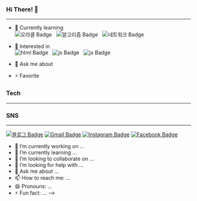 ### Hi There! 👋
---
- 🌱 Currently learning<br>
![오라클 Badge](http://img.shields.io/badge/-OracleSQL-red?style=flat-square&logo=oracle&&logoColor=white") &nbsp;
![알고리즘 Badge](http://img.shields.io/badge/-Algorithm-green?style=flat-square&logo=wolframmathematica&&logoColor=white") &nbsp;
![네트워크 Badge](http://img.shields.io/badge/-Network-blue?style=flat-square&logo=internetexplorer&&logoColor=white") &nbsp;

- 🤔 Interested in <br>
![html Badge](http://img.shields.io/badge/-HTML-E34F26?style=flat-square&logo=HTML5&&logoColor=white") &nbsp;
![js Badge](http://img.shields.io/badge/-Javascript-F7DF1E?style=flat-square&logo=Javascript&&logoColor=white") &nbsp;
![js Badge](http://img.shields.io/badge/-Android-3DDC84?style=flat-square&logo=Android&&logoColor=white") &nbsp;
 
- 💬 Ask me about 
- ⚡ Favorite
### Tech
---

### SNS
---
[![블로그 Badge](http://img.shields.io/badge/-StudyBlog-black?style=flat-square&logo=github&link=https://beomja.tistory.com/)](https://beomja.tistory.com/) [![Gmail Badge](https://img.shields.io/badge/Mail-green?style=flat-square&logo=Gmail&logoColor=white&link=mailto:malin0523@naver.com)](mailto:malin0523@naver.com) [![Instagram Badge](https://img.shields.io/badge/Instagram-E4405F?style=flat-square&logo=Instagram&logoColor=white&link=@https://www.instagram.com/beomja98/)](https://www.instagram.com/beomja98/) [![Facebook Badge](https://img.shields.io/badge/Facebook-1877F2?style=flat-square&logo=Facebook&logoColor=white&link=@https://www.instagram.com/beomja98/)](https://www.instagram.com/beomja98/)

- 🔭 I’m currently working on ...
- 🌱 I’m currently learning ...
- 👯 I’m looking to collaborate on ...
- 🤔 I’m looking for help with ...
- 💬 Ask me about ...
- 📫 How to reach me: ...
- 😄 Pronouns: ...
- ⚡ Fun fact: ...
-->
